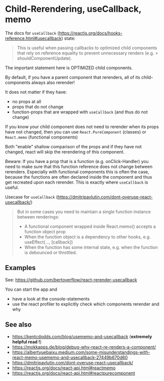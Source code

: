 # Child-Rerendering, useCallback, memo

The docs for `useCallback` (https://reactjs.org/docs/hooks-reference.html#usecallback) state:
> This is useful when passing callbacks to optimized child components that rely on reference equality to prevent unnecessary renders (e.g. > shouldComponentUpdate).

The important statement here is OPTIMIZED child components.

By default, if you have a parent component that rerenders, all of its child-components always also rerender!

It does not matter if they have:
- no props at all
- props that do not change
- function-props that are wrapped with `useCallback` (and thus do not change)

If you know your child component does not need to rerender when its props have not changed, then you can use `React.PureComponent` (classes) or `React.memo` (functional components)

Both "enable" shallow comparison of the props and if they have not changed, react will skip the rerendering of this component.

Beware: If you have a prop that is a function (e.g. onClick-Handler) you need to make sure that this function reference does not change between rerenders.
Especially with functional components this is often the case, because the functions are often declared inside the component and thus get recreated upon each rerender. This is exactly where `useCallback` is useful.

Usecase for `useCallback` (https://dmitripavlutin.com/dont-overuse-react-usecallback/)

> But in some cases you need to maintain a single function instance between renderings:
> - A functional component wrapped inside React.memo() accepts a function object prop
> - When the function object is a dependency to other hooks, e.g. useEffect(..., [callback])
> - When the function has some internal state, e.g. when the function is debounced or throttled.

## Examples

See: https://github.com/bertoverflow/react-rerender-usecallback

You can start the app and
- have a look at the console-statements
- use the react profiler to explicitly check which components rerender and why

## See also

- https://kentcdodds.com/blog/usememo-and-usecallback (**extremely helpful read !**)
- https://mokkapps.de/blog/debug-why-react-re-renders-a-component/
- https://albertyuebaixu.medium.com/some-misunderstandings-with-react-memo-usememo-and-usecallback-27449b670d60
- https://dmitripavlutin.com/dont-overuse-react-usecallback/
- https://reactjs.org/docs/react-api.html#reactmemo
- https://reactjs.org/docs/react-api.html#reactpurecomponent

